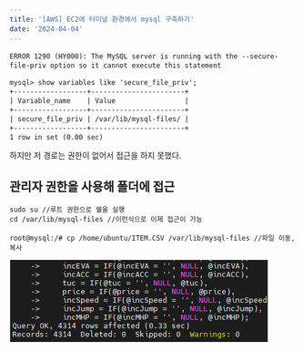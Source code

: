 ```yaml
---
title: '[AWS] EC2에 터미널 환경에서 mysql 구축하기'
date: '2024-04-04'
---
```


```
ERROR 1290 (HY000): The MySQL server is running with the --secure-file-priv option so it cannot execute this statement
``` 

```
mysql> show variables like 'secure_file_priv';
+------------------+-----------------------+
| Variable_name    | Value                 |
+------------------+-----------------------+
| secure_file_priv | /var/lib/mysql-files/ |
+------------------+-----------------------+
1 row in set (0.00 sec)
```

하지만 저 경로는 권한이 없어서 접근을 하지 못했다.

## 관리자 권한을 사용해 폴더에 접근
```
sudo su //루트 권한으로 쉘을 실행
cd /var/lib/mysql-files //이런식으로 이제 접근이 가능

root@mysql:/# cp /home/ubuntu/ITEM.CSV /var/lib/mysql-files //파일 이동, 복사
```

![alt text](image-5.png)